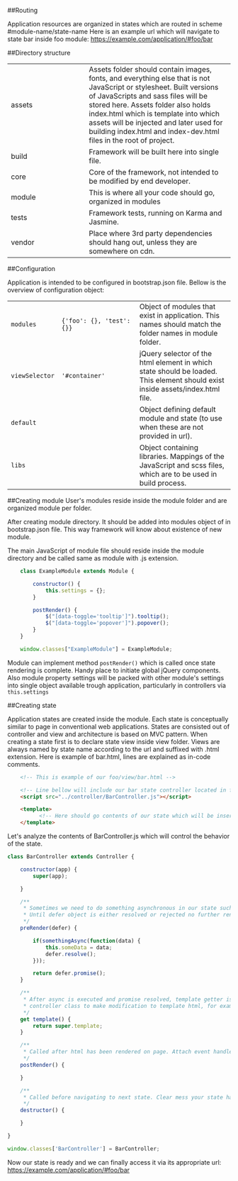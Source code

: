 ##Routing

Application resources are organized in states which are routed in scheme <span class="url">#module-name/state-name</span>
Here is an example url which will navigate to state bar inside foo module:
<span class="url">https://example.com/application/#foo/bar</span>

##Directory structure
<table class="table">
    <tbody>
    <tr>
        <td width="160px"><i class="fa fa-folder-open" aria-hidden="true"></i> assets</td>
        <td>Assets folder should contain images, fonts, and everything else that is not JavaScript or
            stylesheet.
            Built versions of JavaScripts and sass files will be stored here. Assets folder also holds
            index.html which
            is template into which assets will be injected and later used for building index.html and
            index-dev.html files
            in the root of project.
        </td>
    </tr>
    <tr>
        <td><i class="fa fa-folder-open" aria-hidden="true"></i> build</td>
        <td>Framework will be built here into single file.</td>
    </tr>
    <tr>
        <td><i class="fa fa-folder-open" aria-hidden="true"></i> core</td>
        <td>Core of the framework, not intended to be modified by end developer.</td>
    </tr>
    <tr>
        <td><i class="fa fa-folder-open" aria-hidden="true"></i> module</td>
        <td>This is where all your code should go, organized in modules</td>
    </tr>
    <tr>
        <td><i class="fa fa-folder-open" aria-hidden="true"></i> tests</td>
        <td>Framework tests, running on Karma and Jasmine.</td>
    </tr>
    <tr>
        <td><i class="fa fa-folder-open" aria-hidden="true"></i> vendor</td>
        <td>Place where 3rd party dependencies should hang out, unless they are somewhere on cdn.</td>
    </tr>
    </tbody>
</table>

##Configuration

Application is intended to be configured in bootstrap.json file. Bellow is the overview of configuration object:

<table class="table">
    <tbody>
    <tr>
        <td><code>modules</code></td>
        <td width="160px"><code>{'foo': {}, 'test': {}}</code></td>
        <td>Object of modules that exist in application. This names should match the folder names in module
            folder.
        </td>
    </tr>
    <tr>
        <td><code>viewSelector</code></td>
        <td><code>'#container'</code></td>
        <td>jQuery selector of the html element in which state should be loaded. This element should exist
            inside assets/index.html file.
        </td>
    </tr>
    <tr>
        <td><code>default</code></td>
        <td></td>
        <td>Object defining default module and state (to use when these are not provided in url).</td>
    </tr>
    <tr>
        <td><code>libs</code></td>
        <td></td>
        <td>Object containing libraries. Mappings of the JavaScript and scss files, which are to be used in
            build process.
        </td>
    </tr>
    </tbody>
</table>

##Creating module
User's modules reside inside the <span class="folder">module</span> folder and are organized module per folder.


After creating module directory. It should be added into modules object of in bootstrap.json file.
This way framework will know about existence of new module.

The main JavaScript of module file should reside inside the module directory and be called same as module
with <span class="text-muted">.js</span> extension.


```javascript
    class ExampleModule extends Module {

        constructor() {
            this.settings = {};
        }

        postRender() {
            $("[data-toggle='tooltip']").tooltip();
            $("[data-toggle='popover']").popover();
        }
    }

    window.classes["ExampleModule"] = ExampleModule;

```

Module can implement method <code>postRender()</code> which is called once state rendering is complete.
Handy place to
initiate global jQuery components. Also module property settings will be packed with other module's settings
into single object available trough application, particularly in controllers via <code>this.settings</code>

##Creating state

Application states are created inside the module. Each state is conceptually similar to page in conventional
web applications. States are consisted out of controller and view and architecture is based on MVC pattern.
When creating a state first is to declare state view inside <span class="folder">view</span> folder. Views
are always named by state name according to the url and suffixed with <span class="file">.html</span>
extension.
Here is example of bar.html, lines are explained as in-code comments.

```html
    <!-- This is example of our foo/view/bar.html -->

    <!-- Line bellow will include our bar state controller located in foo module (foo/controller/BarController.js) -->
    <script src="../controller/BarController.js"></script>

    <template>
          <!-- Here should go contents of our state which will be inserted in element defined in viewSelector -->
    </template>
```

<p>Let's analyze the contents of <span class="file">BarController.js</span> which will control the behavior of the state.</p>

```javascript
class BarController extends Controller {

    constructor(app) {
        super(app);

    }

    /**
     * Sometimes we need to do something asynchronous in our state such as ajax call. This is the place for it.
     * Until defer object is either resolved or rejected no further rendering of html will happen.
     */
    preRender(defer) {

        if(somethingAsync(function(data) {
            this.someData = data;
            defer.resolve();
        }));

        return defer.promise();
    }

    /**
     * After async is executed and promise resolved, template getter is being called. We can override it in our
     * controller class to make modification to template html, for example replace placeholders with Handlebars.js
     */
    get template() {
        return super.template;
    }

    /**
     * Called after html has been rendered on page. Attach event handlers here.
     */
    postRender() {

    }

    /**
     * Called before navigating to next state. Clear mess your state has made here.
     */
    destructor() {

    }

}

window.classes['BarController'] = BarController;
```

Now our state is ready and we can finally access it via its appropriate url: <span class="url">https://example.com/application/#foo/bar</span>

